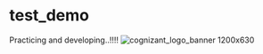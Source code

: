 # test_demo
Practicing and developing..!!!!
![cognizant_logo_banner 1200x630](https://user-images.githubusercontent.com/114519113/206387804-a0c9646d-ebff-4aa2-9ef4-6be8729f7462.jpg)
